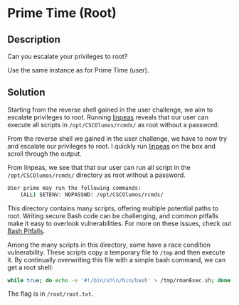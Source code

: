 # Prime Time (Root)

## Description
Can you escalate your privileges to root?

Use the same instance as for Prime Time (user).

## Solution

Starting from the reverse shell gained in the user challenge, we aim to escalate privileges to root. Running [linpeas](https://github.com/peass-ng/PEASS-ng/tree/master/linPEAS) reveals that our user can execute all scripts in `/opt/CSCOlumos/rcmds/` as root without a password:



From the reverse shell we gained in the user challenge, we have to now try and escalate our privileges to root. I quickly run [linpeas](https://github.com/peass-ng/PEASS-ng/tree/master/linPEAS) on the box and scroll through the output.

From linpeas, we see that that our user can run all script in the `/opt/CSCOlumos/rcmds/` directory as root without a password. 

```bash
User prime may run the following commands:
    (ALL) SETENV: NOPASSWD: /opt/CSCOlumos/rcmds/
```
This directory contains many scripts, offering multiple potential paths to root. Writing secure Bash code can be challenging, and common pitfalls make it easy to overlook vulnerabilities. For more on these issues, check out [Bash Pitfalls](https://mywiki.wooledge.org/BashPitfalls).

Among the many scripts in this directory, some have a race condition vulnerability. These scripts copy a temporary file to `/tmp` and then execute it. By continually overwriting this file with a simple bash command, we can get a root shell:
```bash
while true; do echo -e '#!/bin/sh\n/bin/bash' > /tmp/rmanExec.sh; done
```

The flag is in `/root/root.txt`.

